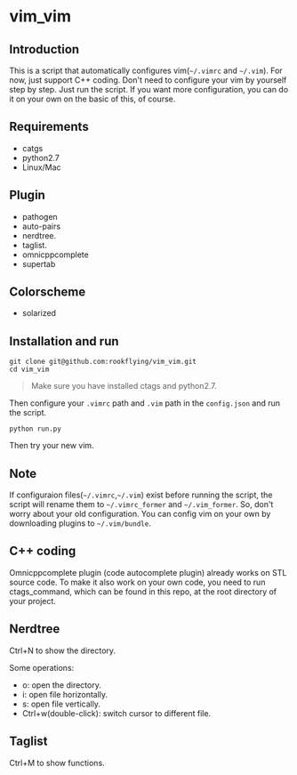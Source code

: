 # vim_vim

## Introduction

This is a script that automatically configures vim(`~/.vimrc` and `~/.vim`). For now, just support C++ coding. Don't need to configure your vim by yourself step by step. Just run the script. If you want more configuration, you can do it on your own on the basic of this, of course.

## Requirements

- catgs
- python2.7
- Linux/Mac

## Plugin 

- pathogen
- auto-pairs
- nerdtree. 
- taglist. 
- omnicppcomplete
- supertab

## Colorscheme

- solarized

## Installation and run

```
git clone git@github.com:rookflying/vim_vim.git
cd vim_vim
```

> Make sure you have installed ctags and python2.7.
 
Then configure your `.vimrc` path and `.vim` path in the `config.json` and run the script.

```
python run.py
```
Then try your new vim.

## Note

If configuraion files(`~/.vimrc`,`~/.vim`) exist before running the script, the script will rename them to `~/.vimrc_former` and `~/.vim_former`. So, don't worry about your old configuration. You can config vim on your own by downloading plugins to `~/.vim/bundle`.

## C++ coding

Omnicppcomplete plugin (code autocomplete plugin) already works on STL source code. To make it also work on your own code, you need to run ctags_command, which can be found in this repo, at the root directory of your project.

## Nerdtree

Ctrl+N to show the directory. 

Some operations:

- o: open the directory.
- i: open file horizontally.
- s: open file vertically.
- Ctrl+w(double-click): switch cursor to different file.

## Taglist

Ctrl+M to show functions.
